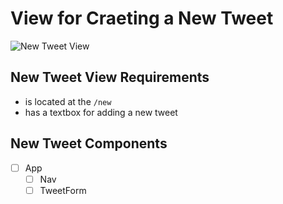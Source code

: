 # View for Craeting a New Tweet

![New Tweet View](https://video.udacity-data.com/topher/2018/March/5abd5660_nd019-redux-l7-views-03-new-tweet/nd019-redux-l7-views-03-new-tweet.jpg)

## New Tweet View Requirements

- is located at the `/new`
- has a textbox for adding a new tweet

## New Tweet Components

- [ ] App
  - [ ] Nav
  - [ ] TweetForm
